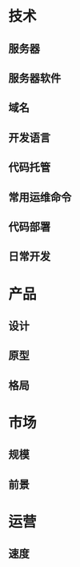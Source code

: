 # 技术
## 服务器
## 服务器软件
## 域名
## 开发语言
## 代码托管
## 常用运维命令
## 代码部署
## 日常开发
# 产品
## 设计
## 原型
## 格局
# 市场
## 规模
## 前景
# 运营
## 速度
